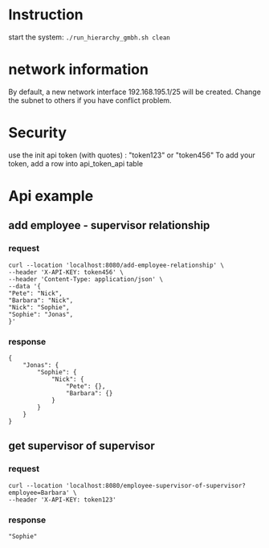 # Instruction
start the system: ```./run_hierarchy_gmbh.sh clean```

# network information
By default, a new network interface 192.168.195.1/25 will be created. 
Change the subnet to others if you have conflict problem.

# Security
use the init api token (with quotes) : "token123" or "token456"
To add your token, add a row into api_token_api table

# Api example

## add employee - supervisor relationship

### request
```
curl --location 'localhost:8080/add-employee-relationship' \
--header 'X-API-KEY: token456' \
--header 'Content-Type: application/json' \
--data '{
"Pete": "Nick",
"Barbara": "Nick",
"Nick": "Sophie",
"Sophie": "Jonas",
}'
```
### response
```
{
    "Jonas": {
        "Sophie": {
            "Nick": {
                "Pete": {},
                "Barbara": {}
            }
        }
    }
}
```

## get supervisor of supervisor
### request
```
curl --location 'localhost:8080/employee-supervisor-of-supervisor?employee=Barbara' \
--header 'X-API-KEY: token123'
```
### response
```
"Sophie"
```
